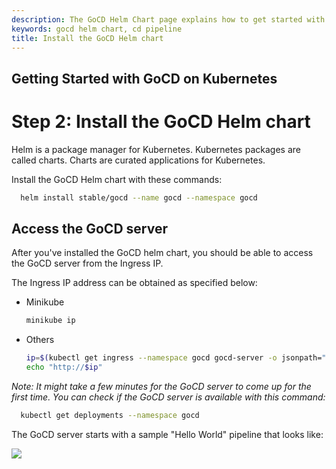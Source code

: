 ```yaml
---
description: The GoCD Helm Chart page explains how to get started with GoCD for kubernetes using Helm.
keywords: gocd helm chart, cd pipeline
title: Install the GoCD Helm chart
---
```

## Getting Started with GoCD on Kubernetes

# Step 2: Install the GoCD Helm chart

Helm is a package manager for Kubernetes. Kubernetes packages are called charts. Charts are curated applications for Kubernetes.  

Install the GoCD Helm chart with these commands:

```bash
  helm install stable/gocd --name gocd --namespace gocd
```

## Access the GoCD server

After you've installed the GoCD helm chart, you should be able to access the GoCD server from the Ingress IP.

The Ingress IP address can be obtained as specified below:

- Minikube

    ```bash
    minikube ip
    ```
- Others

    ```bash
    ip=$(kubectl get ingress --namespace gocd gocd-server -o jsonpath="{.status.loadBalancer.ingress[0].ip}")
    echo "http://$ip"
    ```

*Note: It might take a few minutes for the GoCD server to come up for the first time. You can check if the GoCD server is available with this command:*

```bash
  kubectl get deployments --namespace gocd
```

The GoCD server starts with a sample "Hello World" pipeline that looks like:

![](../../images/gocd-helm-chart/gocd_dashboard_with_sample_pipeline.png)
